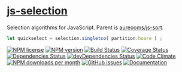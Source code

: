 [js-selection](http://aureooms.github.io/js-selection)
==

Selection algorithms for JavaScript. Parent is
[aureooms/js-sort](https://github.com/aureooms/js-sort).

```js
let quickselect = selection.singletco( partition.hoare ) ;
```

[![NPM license](http://img.shields.io/npm/l/@aureooms/js-selection.svg?style=flat)](https://raw.githubusercontent.com/aureooms/js-selection/master/LICENSE)
[![NPM version](http://img.shields.io/npm/v/@aureooms/js-selection.svg?style=flat)](https://www.npmjs.org/package/@aureooms/js-selection)
[![Build Status](http://img.shields.io/travis/aureooms/js-selection.svg?style=flat)](https://travis-ci.org/aureooms/js-selection)
[![Coverage Status](http://img.shields.io/coveralls/aureooms/js-selection.svg?style=flat)](https://coveralls.io/r/aureooms/js-selection)
[![Dependencies Status](http://img.shields.io/david/aureooms/js-selection.svg?style=flat)](https://david-dm.org/aureooms/js-selection#info=dependencies)
[![devDependencies Status](http://img.shields.io/david/dev/aureooms/js-selection.svg?style=flat)](https://david-dm.org/aureooms/js-selection#info=devDependencies)
[![Code Climate](http://img.shields.io/codeclimate/github/aureooms/js-selection.svg?style=flat)](https://codeclimate.com/github/aureooms/js-selection)
[![NPM downloads per month](http://img.shields.io/npm/dm/@aureooms/js-selection.svg?style=flat)](https://www.npmjs.org/package/@aureooms/js-selection)
[![GitHub issues](http://img.shields.io/github/issues/aureooms/js-selection.svg?style=flat)](https://github.com/aureooms/js-selection/issues)
[![Documentation](https://aureooms.github.io/js-selection/badge.svg)](https://aureooms.github.io/js-selection/source.html)
